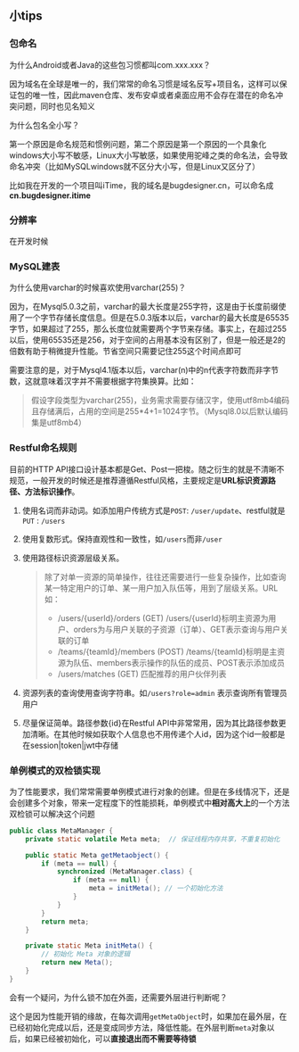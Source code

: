 ## 小tips

### 包命名

为什么Android或者Java的这些包习惯都叫com.xxx.xxx？

​		因为域名在全球是唯一的，我们常常的命名习惯是域名反写+项目名，这样可以保证包的唯一性，因此maven仓库、发布安卓或者桌面应用不会存在潜在的命名冲突问题，同时也见名知义

为什么包名全小写？

​		第一个原因是命名规范和惯例问题，第二个原因是第一个原因的一个具象化windows大小写不敏感，Linux大小写敏感，如果使用驼峰之类的命名法，会导致命名冲突（比如MySQLwindows就不区分大小写，但是Linux又区分了）

比如我在开发的一个项目叫iTime，我的域名是bugdesigner.cn，可以命名成**cn.bugdesigner.itime**

### 分辨率

在开发时候

### MySQL建表

为什么使用varchar的时候喜欢使用varchar(255)？

​		因为，在Mysql5.0.3之前，varchar的最大长度是255字符，这是由于长度前缀使用了一个字节存储长度信息。但是在5.0.3版本以后，varchar的最大长度是65535字节，如果超过了255，那么长度位就需要两个字节来存储。事实上，在超过255以后，使用65535还是256，对于空间的占用基本没有区别了，但是一般还是2的倍数有助于稍微提升性能。节省空间只需要记住255这个时间点即可

​		需要注意的是，对于Mysql4.1版本以后，varchar(n)中的n代表字符数而非字节数，这就意味着汉字并不需要根据字符集换算。比如：

>假设字段类型为varchar(255)，业务需求需要存储汉字，使用utf8mb4编码且存储满后，占用的空间是255*4+1=1024字节。（Mysql8.0以后默认编码集是utf8mb4）



### Restful命名规则

目前的HTTP API接口设计基本都是Get、Post一把梭。随之衍生的就是不清晰不规范，一般开发的时候还是推荐遵循Restful风格，主要规定是**URL标识资源路径、方法标识操作**。

1. 使用名词而非动词。如添加用户传统方式是`POST`: `/user/update`、restful就是`PUT` : `/users` 

2. 使用复数形式。保持直观性和一致性，如`/users`而非`/user`

3. 使用路径标识资源层级关系。

   >除了对单一资源的简单操作，往往还需要进行一些复杂操作，比如查询某一特定用户的订单、某一用户加入队伍等，用到了层级关系。URL如：
   >
   >- /users/{userId}/orders (GET)    /users/{userId}标明主资源为用户、orders为与用户关联的子资源（订单）、GET表示查询与用户关联的订单
   >- /teams/{teamId}/members (POST)    /teams/{teamId}标明是主资源为队伍、members表示操作的队伍的成员、POST表示添加成员
   >- /users/matches (GET)    匹配推荐的用户伙伴列表

4. 资源列表的查询使用查询字符串。如`/users?role=admin` 表示查询所有管理员用户

5. 尽量保证简单。路径参数{id}在Restful API中非常常用，因为其比路径参数更加清晰。在其他时候如获取个人信息也不用传递个人id，因为这个id一般都是在session|token|jwt中存储

### 单例模式的双检锁实现

为了性能要求，我们常常需要单例模式进行对象的创建。但是在多线情况下，还是会创建多个对象，带来一定程度下的性能损耗，单例模式中**相对高大上**的一个方法双检锁可以解决这个问题

```java
public class MetaManager {
    private static volatile Meta meta;	// 保证线程内存共享，不重复初始化 

    public static Meta getMetaobject() {
        if (meta == null) {
            synchronized (MetaManager.class) {
                if (meta == null) {
                    meta = initMeta(); // 一个初始化方法
                }
            }
        }
        return meta;
    }

    private static Meta initMeta() {
        // 初始化 Meta 对象的逻辑
        return new Meta();
    }
}
```

会有一个疑问，为什么锁不加在外面，还需要外层进行判断呢？

这个是因为性能开销的缘故，在每次调用`getMetaObject`时，如果加在最外层，在已经初始化完成以后，还是变成同步方法，降低性能。在外层判断`meta`对象以后，如果已经被初始化，可以**直接退出而不需要等待锁**
